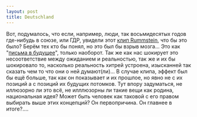 ```yaml
---
layout: post
title: Deutschland
---
```


 Вот, подумалось, что если, например, люди, так восьмидесятых годов где-нибудь в союзе, или ГДР, увидели этот [клип Rummstein](https://www.youtube.com/watch?v=NeQM1c-XCDc), что бы это было? Берём тех кто бы понял, но это был бы взрыв мозга... Это как "[письма в будущее](https://strana.ua/articles/istorii/79206-vskrytye-kapsuly-2017-a-chto-sdelali-vy-nashi-dalyokie-potomki.html)", только наоборот. Так же как нас шокирует это несоответствие между ожиданием и реальностью, так же и их бы шокировало то, насколько реальность хитрей устроена, изысканней так сказать чем то что они о ней думают(ли)... В случае клипа, эффект был бы ещё больше, так как он показывает и их прошлое, но явно не с их позиций а с позиций их будущих потомков. Тут впору задуматься, не иллюзорно ли это всё, не илллюзорны ли такие вещи как родина, национальная идея? Может быть человек как таковой с его правом выбирать выше этих концепций? Он первопричина. Он главнее в итоге?....
